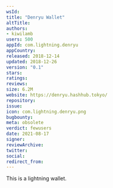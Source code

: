 ```yaml
---
wsId: 
title: "Denryu Wallet"
altTitle: 
authors:
- kiwilamb
users: 500
appId: com.lightning.denryu
appCountry: 
released: 2018-12-14
updated: 2018-12-26
version: "0.1"
stars: 
ratings: 
reviews: 
size: 6.2M
website: https://denryu.hashhub.tokyo/
repository: 
issue: 
icon: com.lightning.denryu.png
bugbounty: 
meta: obsolete
verdict: fewusers
date: 2021-08-17
signer: 
reviewArchive:
twitter: 
social:
redirect_from:
---
```


This is a lightning wallet.

